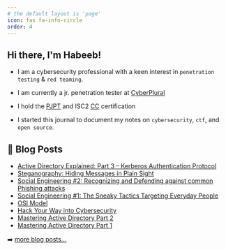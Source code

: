 ```yaml
---
# the default layout is 'page'
icon: fas fa-info-circle
order: 4
---
```


<!-- > Add Markdown syntax content to file `_tabs/about.md`{: .filepath } and it will show up on this page.
{: .prompt-tip } -->


## Hi there, I'm Habeeb!

- I am a cybersecurity professional with a keen interest in `penetration testing` & `red teaming`. 

- I am currently a jr. penetration tester at [CyberPlural](https://cyberplural.com/)

- I hold the [PJPT](https://api.accredible.com/v1/frontend/credential_website_embed_image/certificate/121637350?key=e218e8959da3aab09ee8669236f94b6d18baaef6e5f80c161849de14ac71373a) and ISC2 [CC](https://www.credly.com/badges/69bd2d67-e575-45e2-90c8-ad1d832c98b7/public_url) certification

- I started this journal to document my notes on `cybersecurity`, `ctf`, and `open source`.


## 📕 Blog Posts

<!-- BLOG-POST-LIST:START -->
- [Active Directory Explained: Part 3 – Kerberos Authentication Protocol](https://blog.cyberplural.com/active-directory-explained-part-3-kerberos-authentication-protocol/)
- [Steganography: Hiding Messages in Plain Sight](https://medium.com/@bl34chchig0/steganography-hiding-messages-in-plain-sight-d237ac8097b3)
- [Social Engineering #2: Recognizing and Defending against common Phishing attacks](https://cysed.org/ncsam23-social-engineering-2/)
- [Social Engineering #1: The Sneaky Tactics Targeting Everyday People](https://cysed.org/ncsam23-social-engineering-1/)
- [OSI Model](https://medium.com/@bl34chchig0/osi-model-understanding-isos-conceptual-framework-for-networking-b8c11d3676a6)
- [Hack Your Way into Cybersecurity](https://medium.com/@bl34chchig0/hack-your-way-into-cybersecurity-mastering-the-basics-with-free-resources-courses-46adc787f063)
- [Mastering Active Directory Part 2](https://medium.com/@bl34chchig0/mastering-active-directory-a-step-by-step-guide-to-building-your-ultimate-lab-environment-part-2-50b6a36f61e6)
- [Mastering Active Directory Part 1](https://medium.com/@bl34chchig0/mastering-active-directory-a-step-by-step-guide-to-building-your-ultimate-lab-environment-part-1-9e99e85da384)
<!-- BLOG-POST-LIST:END -->

➡️ [more blog posts...](https://medium.com/@bl34chchig0/)
